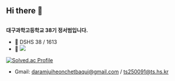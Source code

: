 ## Hi there 👋

##
**대구과학고등학교 38기 정서범입니다.**

- 🔭 DSHS 38 / 1613
- 🌱 <img src="https://img.shields.io/badge/Python-3766AB?style=flat-square&logo=Python&logoColor=white"/>

[![Solved.ac Profile](http://mazassumnida.wtf/api/v2/generate_badge?boj=suhakuijeongseok)](https://solved.ac/suhakuijeongseok/)  

- Gmail: daramjuiheonchetbaqui@gmail.com / ts250091@ts.hs.kr  
